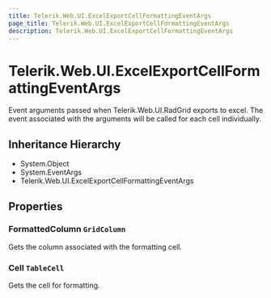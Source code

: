 ```yaml
---
title: Telerik.Web.UI.ExcelExportCellFormattingEventArgs
page_title: Telerik.Web.UI.ExcelExportCellFormattingEventArgs
description: Telerik.Web.UI.ExcelExportCellFormattingEventArgs
---
```


# Telerik.Web.UI.ExcelExportCellFormattingEventArgs

Event arguments passed when Telerik.Web.UI.RadGrid exports to excel. The event associated with
            the arguments will be called for each cell individually.

## Inheritance Hierarchy

* System.Object
* System.EventArgs
* Telerik.Web.UI.ExcelExportCellFormattingEventArgs

## Properties

###  FormattedColumn `GridColumn`

Gets the column associated with the formatting cell.

###  Cell `TableCell`

Gets the cell for formatting.

